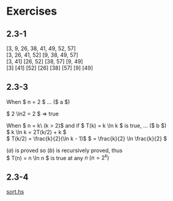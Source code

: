 # Exercises
## 2.3-1
[3, 9, 26, 38, 41, 49, 52, 57]  
[3, 26, 41, 52] [9, 38, 49, 57]  
[3, 41] [26, 52] [38, 57] [9, 49]  
[3] [41] [52] [26] [38] [57] [9] [49]

## 2.3-3
When $ n = 2 $ ... ($ a $)

$ 2 \ln2 = 2 $ => true

When $ n = k\ (k > 2)$ and if $ T(k) = k \ln k $ is true, ... ($ b $)  
$ k \ln k = 2T(k/2) + k $  
$ T(k/2) = \frac{k}{2}(\ln k - 1)$  $ = \frac{k}{2} \ln \frac{k}{2} $

($a$) is proved so ($b$) is recursively proved, thus   
$ T(n) = n \ln n $ is true at any $n \ (n=2^k)$

## 2.3-4
[sort.hs](./section1/sort.hs)


